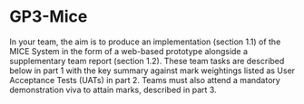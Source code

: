 # GP3-Mice
In your team, the aim is to produce an implementation (section 1.1) of the MICE System in  the form of a web-based prototype alongside a supplementary team report (section 1.2).  These team tasks are described below in part 1 with the key summary against mark  weightings listed as User Acceptance Tests (UATs) in part 2. Teams must also attend a  mandatory demonstration viva to attain marks, described in part 3. 
